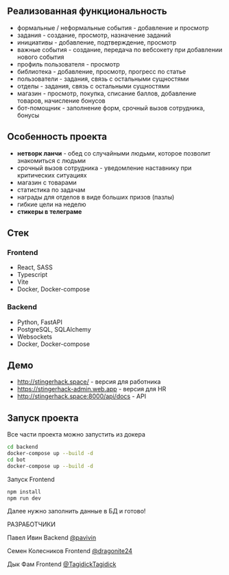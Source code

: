 ## Реализованная функциональность

- формальные / неформальные события - добавление и просмотр
- задания - создание, просмотр, назначение заданий
- инициативы - добавление, подтверждение, просмотр
- важные события - создание, передача по вебсокету при добавлении нового события
- профиль пользователя - просмотр
- библиотека - добавление, просмотр, прогресс по статье
- пользователи - задания, связь с остальными сущностями
- отделы - задания, связь с остальными сущностями
- магазин - просмотр, покупка, списание баллов, добавление товаров, начисление бонусов
- бот-помощник - заполнение форм, срочный вызов сотрудника, бонусы

## Особенность проекта

- **нетворк ланчи** - обед со случайными людьми, которое позволит знакомиться с людьми
- срочный вызов сотрудника - уведомление наставнику при критических ситуациях
- магазин с товарами
- статистика по задачам
- награды для отделов в виде больших призов (пазлы)
- гибкие цели на неделю
- **стикеры в телеграме**

## Стек

### Frontend

- React, SASS
- Typescript
- Vite
- Docker, Docker-compose

### Backend

- Python, FastAPI
- PostgreSQL, SQLAlchemy
- Websockets
- Docker, Docker-compose

## Демо

- <http://stingerhack.space/> - версия для работника
- <https://stingerhack-admin.web.app> - версия для HR
- <http://stingerhack.space:8000/api/docs> - API

## Запуск проекта

Все части проекта можно запустить из докера

```bash
cd backend
docker-compose up --build -d
cd bot
docker-compose up --build -d
```

Запуск Frontend

```bash
npm install
npm run dev
```

Далее нужно заполнить данные в БД и готово!

РАЗРАБОТЧИКИ

Павел Ивин Backend [@pavivin](https://t.me/pavivin)

Семен Колесников Frontend [@dragonite24](https://t.me/dragonite24)

Дык Фам Frontend [@TagidickTagidick](https://t.me/TagidickTagidick)
